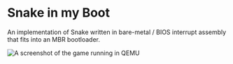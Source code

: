 # Snake in my Boot

An implementation of Snake written in bare-metal / BIOS interrupt assembly that
fits into an MBR bootloader.

![A screenshot of the game running in QEMU](https://raw.githubusercontent.com/w-shackleton/snake-in-my-boot/master/demo.png)
